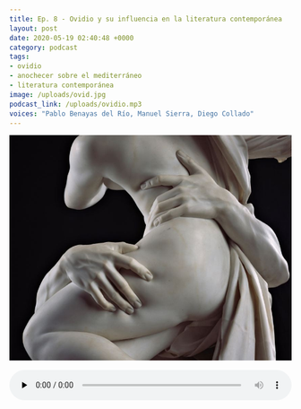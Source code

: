 ```yaml
---
title: Ep. 8 - Ovidio y su influencia en la literatura contemporánea
layout: post
date: 2020-05-19 02:40:48 +0000
category: podcast
tags:
- ovidio
- anochecer sobre el mediterráneo
- literatura contemporánea
image: /uploads/ovid.jpg
podcast_link: /uploads/ovidio.mp3
voices: "Pablo Benayas del Río, Manuel Sierra, Diego Collado"
---
```

![Ovidio](/uploads/ovid.jpg "Ovidio")

<audio id="player" controls="" preload="none" style="width:100%;padding:0;"><source src="/uploads/ovidio.mp3" type="audio/mpeg"></audio>
